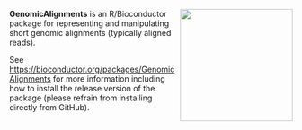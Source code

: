 [<img src="https://www.bioconductor.org/images/logo/jpg/bioconductor_logo_rgb.jpg" width="200" align="right"/>](https://bioconductor.org/)

**GenomicAlignments** is an R/Bioconductor package for representing and manipulating short genomic alignments (typically aligned reads).

See https://bioconductor.org/packages/GenomicAlignments for more information including how to install the release version of the package (please refrain from installing directly from GitHub).

